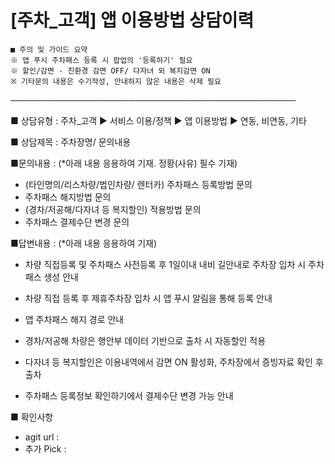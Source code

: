 # [주차_고객] 앱 이용방법 상담이력

```
■ 주의 및 가이드 요약  
※ 앱 푸시 주차패스 등록 시 팝업의 '등록하기' 필요  
※ 할인/감면 - 친환경 감면 OFF/ 다자녀 외 복지감면 ON  
※ 기타문의 내용은 수기작성, 안내하지 않은 내용은 삭제 필요
```

──────────────────────────────────────────────

■ 상담유형 : 주차\_고객 ▶ 서비스 이용/정책 ▶ 앱 이용방법 ▶ 연동, 비연동, 기타

■ 상담제목 : 주차장명/ 문의내용

■문의내용 : (\*아래 내용 응용하여 기재. 정황(사유) 필수 기재)  
- (타인명의/리스차량/법인차량/ 렌터카) 주차패스 등록방법 문의  
- 주차패스 해지방법 문의  
- (경차/저공해/다자녀 등 복지할인) 적용방법 문의  
- 주차패스 결제수단 변경 문의

■답변내용 : (\*아래 내용 응용하여 기재)  
- 차량 직접등록 및 주차패스 사전등록 후 1일이내 내비 길안내로 주차장 입차 시 주차패스 생성 안내  
- 차량 직접 등록 후 제휴주차장 입차 시 앱 푸시 알림을 통해 등록 안내

- 앱 주차패스 해지 경로 안내

- 경차/저공해 차량은 행안부 데이터 기반으로 출차 시 자동할인 적용  
- 다자녀 등 복지할인은 이용내역에서 감면 ON 활성화, 주차장에서 증빙자료 확인 후 출차  
- 주차패스 등록정보 확인하기에서 결제수단 변경 가능 안내

■ 확인사항  
- agit url :  
- 추가 Pick :
